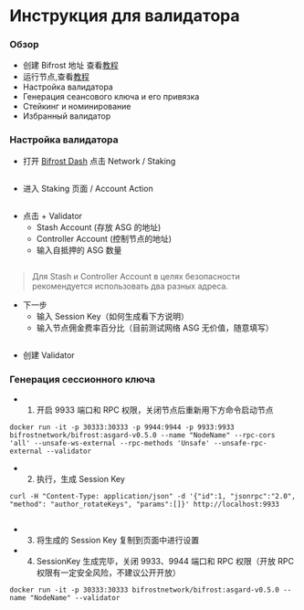 # Инструкция для валидатора
### Обзор
- 创建 Bifrost 地址 查看[教程](https://wiki.bifrost.finance/zh/help/bnc-wallet-register-tutorials.html)
- 运行节点,查看[教程](https://wiki.bifrost.finance/zh/help/node-general-tutorial.html)
- Настройка валидатора
- Генерация сеансового ключа и его привязка
- Стейкинг и номинирование
- Избранный валидатор

### Настройка валидатора
- 打开 [Bifrost Dash](https://dash.bifrost.finance/#/explorer) 点击 Network / Staking

<img :src="$withBase('/zh/validator-tutorial/validator_1.png')" alt="" width="70%" />

- 进入 Staking 页面 / Account Action

<img :src="$withBase('/zh/validator-tutorial/validator_2.png')" alt="" width="70%" />

- 点击 + Validator
    - Stash Account (存放 ASG 的地址)
    - Controller Account (控制节点的地址)
    - 输入自抵押的 ASG 数量

<img :src="$withBase('/zh/validator-tutorial/validator_3.png')" alt="" width="70%" />

> Для Stash и Controller Account в целях безопасности рекомендуется использовать два разных адреса.
- 下一步
    - 输入 Session Key（如何生成看下方说明）
    - 输入节点佣金费率百分比（目前测试网络 ASG 无价值，随意填写）

<img :src="$withBase('/zh/validator-tutorial/validator_4.png')" alt="" width="70%" />

- 创建 Validator

### Генерация сессионного ключа
- 1. 开启 9933 端口和 RPC 权限，关闭节点后重新用下方命令启动节点
```
docker run -it -p 30333:30333 -p 9944:9944 -p 9933:9933 bifrostnetwork/bifrost:asgard-v0.5.0 --name "NodeName" --rpc-cors 'all' --unsafe-ws-external --rpc-methods 'Unsafe' --unsafe-rpc-external --validator
```

- 2. 执行，生成 Session Key
```
curl -H "Content-Type: application/json" -d '{"id":1, "jsonrpc":"2.0", "method": "author_rotateKeys", "params":[]}' http://localhost:9933
```

<img :src="$withBase('/zh/validator-tutorial/session_key.png')" alt="" width="70%" />

- 3. 将生成的 Session Key 复制到页面中进行设置

- 4. SessionKey 生成完毕，关闭 9933、9944 端口和 RPC 权限（开放 RPC 权限有一定安全风险，不建议公开开放）
```
docker run -it -p 30333:30333 bifrostnetwork/bifrost:asgard-v0.5.0 --name "NodeName" --validator
```
